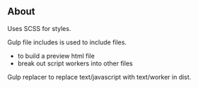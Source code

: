 ## About ##

Uses SCSS for styles.

Gulp file includes is used to include files.
- to build a preview html file
- break out script workers into other files


Gulp replacer to replace text/javascript with text/worker in dist.

